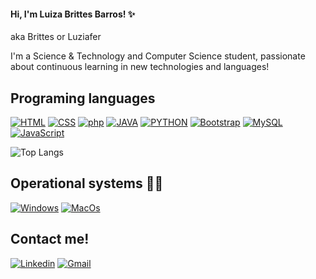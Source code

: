 #### Hi, I'm Luiza Brittes Barros! ✨
<p>aka Brittes or Luziafer </p>  
<div style="display: inline_block">
I'm a Science & Technology and Computer Science student, passionate about continuous learning in new technologies and languages!

## Programing languages

[![HTML](https://img.shields.io/badge/HTML5-E34F26?style=for-the-badge&logo=html5&logoColor=white)]()
[![CSS](https://img.shields.io/badge/CSS-239120?&style=for-the-badge&logo=css3&logoColor=white)]()
[![php](https://img.shields.io/badge/PHP-777BB4?style=for-the-badge&logo=php&logoColor=white)]()
[![JAVA](https://img.shields.io/badge/Java-ED8B00?style=for-the-badge&logo=openjdk&logoColor=white)]()
[![PYTHON](https://img.shields.io/badge/Python-14354C?style=for-the-badge&logo=python&logoColor=white)](https://github.com/brittesz/Python-projects)
[![Bootstrap](https://img.shields.io/badge/Bootstrap-563D7C?style=for-the-badge&logo=bootstrap&logoColor=white)]()
[![MySQL](https://img.shields.io/badge/MySQL-00000F?style=for-the-badge&logo=mysql&logoColor=white)]()
[![JavaScript](https://img.shields.io/badge/JavaScript-F7DF1E?style=for-the-badge&logo=javascript&logoColor=black)]()

![Top Langs](https://github-readme-stats.vercel.app/api/top-langs/?username=brittesz&layout=compact)

## Operational systems 🐱‍💻

[![Windows](https://img.shields.io/badge/Windows-0078D6?style=for-the-badge&logo=windows&logoColor=white)]()
[![MacOs](https://img.shields.io/badge/mac%20os-000000?style=for-the-badge&logo=apple&logoColor=white)]()

## Contact me!

[![Linkedin](https://img.shields.io/badge/LinkedIn-0077B5?style=for-the-badge&logo=linkedin&logoColor=white)](https://www.linkedin.com/in/luiza-brittes-barros/)
[![Gmail](https://img.shields.io/badge/Gmail-D14836?style=for-the-badge&logo=gmail&logoColor=white)](luizabrittesbarros@gmail.com)


</div>


